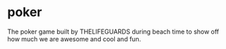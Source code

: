 # poker
The poker game built by THELIFEGUARDS during beach time to show off how much we are awesome and cool and fun.
